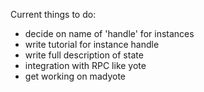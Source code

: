 Current things to do:

* decide on name of 'handle' for instances
* write tutorial for instance handle
* write full description of state
* integration with RPC like yote
* get working on madyote
